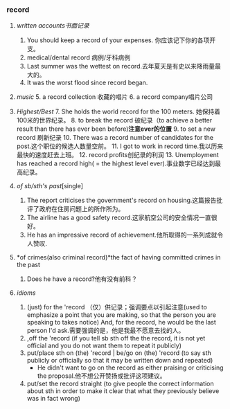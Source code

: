 ### record
1. *written accounts书面记录*
    1. You should keep a record of your expenses.
    你应该记下你的各项开支。
    2. medical/dental record 病例/牙科病例
    3. Last summer was the wettest on record.去年夏天是有史以来降雨量最大的。
    4. It was the worst flood since record began.

2. *music*
    5. a record collection 收藏的唱片
    6. a record company唱片公司

3. *Highest/Best*
    7. She holds the world record for the 100 meters. 她保持着100米的世界纪录。
    8. to break the record 破纪录（to achieve a better result than there has ever been before)**注意ever的位置**
    9. to set a new record 刷新纪录
    10. There was a record number of candidates for the post.这个职位的候选人数量空前。
    11. I got to work in record time.我以历来最快的速度赶去上班。
    12. record profits创纪录的利润
    13. Unemployment has reached a record high( = the highest level ever).事业数字已经达到最高纪录。
4. *of sb/sth's past*[single]
    1. The report criticises the government's record on housing.这篇报告批评了政府在住房问题上的所作所为。
    2. The airline has a good safety record.这家航空公司的安全情况一直很好。
    3. He has an impressive record of achievement.他所取得的一系列成就令人赞叹.
5. *of crimes(also criminal record)*the fact of having committed crimes in the past
    1. Does he have a record?他有没有前科？
6. *idioms*
    1. (just) for the 'record （仅）供记录；强调要点以引起注意(used to emphasize a point that you are making, so that the person you are speaking to takes notice)
    And, for the record, he would be the last person I'd ask.需要强调的是，他是我最不愿意去找的人。
    2. ,off the 'record (if you tell sb sth off the the record, it is not yet official and you do not want them to repeat it publicly)
    3. put/place sth on (the) 'record | be/go on (the) 'record (to say sth publicly or officially so that it may be written down and repeated)
        - He didn't want to go on the record as either praising or criticising the proposal.他不想公开赞扬或批评这项建议。
    4. put/set the record straight (to give people the correct information about sth in order to make it clear that what they previously believe was in fact wrong)
    
